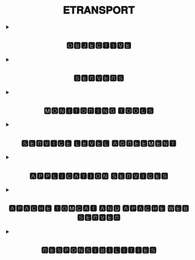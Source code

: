 <h1 align="center">𝐄𝐓𝐑𝐀𝐍𝐒𝐏𝐎𝐑𝐓</h1>
<details>
<summary><h2 align="center">🅾🅱🅹🅴🅲🆃🅸🆅🅴</h2></summary>
A short description about my understanding and basic knowledge gained from Etransport Monitoring and SOP Etransport sheets.
  
<p align="center">
<img src="https://github.com/additivats01/tasks/blob/master/Images/etransport03-1.png" height=400 >
</p>
</details>
<details>
<summary><h2 align="center">🆂🅴🆁🆅🅴🆁🆂</h2></summary>
  
  
  <h2> 𝐒𝐞𝐫𝐯𝐞𝐫𝐬 𝐰𝐞 𝐡𝐚𝐯𝐞 𝐭𝐨 𝐦𝐨𝐧𝐢𝐭𝐨𝐫 𝐢𝐧 𝐄𝐓𝐑𝐀𝐍𝐒𝐏𝐎𝐑𝐓 𝐚𝐫𝐞:</h2>
  
  
 - <h2> E̲c̲h̲a̲l̲l̲a̲n̲  </h2>   ( Electronic Challan for Fine,and other traffic offences)
  
 - <h2> V̲a̲h̲a̲n̲    </h2>   ( RTO activities - Registration , Fitness, Permit etc.)
 
 - <h2> S̲a̲r̲a̲t̲h̲i̲   </h2>   ( Vehicle licensing for Driving)

- <h2> D̲a̲t̲a̲l̲a̲k̲e̲   </h2>   ( Cloud for data storage)
 
 - <h2> P̲U̲C̲C̲      </h2>   (Pollution Under Control certificate of vehicles)
 
 - <h2> I̲T̲M̲S̲      </h2>   (Intelligent Transportation Management System)
 
 - <h2> D̲T̲P̲     </h2>     (Delhi Traffic Police)
 
 - <h2> M̲p̲a̲r̲i̲v̲a̲h̲a̲n̲  </h2> (Application to check RC, DL status)
 </details>
 
 <details>
 <summary><h2 align="center">🅼🅾🅽🅸🆃🅾🆁🅸🅽🅶 🆃🅾🅾🅻🆂</h2></summary>
 
 <h3>About Monitoring Tools</h3>
 
 
 - <h2> 𝐍𝐀𝐆𝐈𝐎𝐒 </h2>


Nagios, is a free and open-source computer-software application that monitors systems, networks and infrastructure. Nagios offers monitoring and alerting services for servers, switches, applications and services. It alerts users when things go wrong and alerts them a second time when the problem has been resolved.

<p align="center">
<img src="https://github.com/additivats01/tasks/blob/master/Images/Comprehensive_Monitoring_Drop2.jpg" height=300 >
 </P>
- <h2>GRAFFANA</h2>


Grafana is a multi-platform open source analytics and interactive visualization web application. It provides charts, graphs, and alerts for the web when connected to supported data sources.


<p align="center">
<img align="middle" src="https://github.com/additivats01/tasks/blob/master/Images/Grafana_dashboard-1-1480x740.png" height=300 >
</p>
</details>

 <details>
 <summary><h2 align="center">🆂🅴🆁🆅🅸🅲🅴 🅻🅴🆅🅴🅻 🅰🅶🆁🅴🅴🅼🅴🅽🆃</h2></summary>
 
 <h3> 𝓖𝓪𝓽𝓱𝓮𝓻𝓮𝓭 𝓴𝓷𝓸𝔀𝓵𝓮𝓭𝓰𝓮 𝓪𝓫𝓸𝓾𝓽 𝓢𝓛𝓐:</h3>

SLA stands for the “service-level agreement.” It is an agreement between a party that offers some service(s) and users of those service(s). The contract includes the list of services and highlights the quality standards that the provider should follow to guarantee customer satisfaction. The 3 Types of SLA are:


-  Customer-based SLA


- Service-oriented SLA


- Multi-level SLA

</details>

<details>
 <summary><h2 align="center">🅰🅿🅿🅻🅸🅲🅰🆃🅸🅾🅽 🆂🅴🆁🆅🅸🅲🅴🆂</h2></summary>
 
 <h3> 𝓢𝓽𝓾𝓭𝓲𝓮𝓭 𝓪𝓫𝓸𝓾𝓽 𝓐𝓹𝓹𝓵𝓲𝓬𝓪𝓽𝓲𝓸𝓷 𝓼𝓮𝓻𝓿𝓲𝓬𝓮𝓼 𝓻𝓾𝓷𝓷𝓲𝓷𝓰 𝓸𝓷 𝓥𝓪𝓱𝓪𝓷 𝓪𝓷𝓭 𝓔𝓬𝓱𝓪𝓵𝓵𝓪𝓷 𝓼𝓮𝓻𝓿𝓮𝓻𝓼:
</h3>

| 𝐄𝐜𝐡𝐚𝐥𝐥𝐚𝐧 𝐀𝐩𝐩𝐥𝐢𝐜𝐚𝐭𝐢𝐨𝐧 𝐒𝐞𝐫𝐯𝐢𝐜𝐞𝐬 | 𝐕𝐚𝐡𝐚𝐧 𝐀𝐩𝐩𝐥𝐢𝐜𝐚𝐭𝐢𝐨𝐧 𝐒𝐞𝐫𝐯𝐢𝐜𝐞𝐬 | 
| :------------: | :------------: | 
|Application services running are: 10.246.40.134, 10.246.40.149|Application services running are: 10.246.40.176 , 10.246.40.142,  10.246.40.158,  10.246.40.139,  10.246.40.152|
|On Echallan application servers we use apache and docker instance to deliever web services on apache 1 to 5 instance (port 83,84,85,87,88) |On vahan servers, Multiple Tomcat instances are running to deliever web servives through these port no :- 81, 82, 83, 85, 86, 87, 88, 89, 90, 91, 92, 93, 94, 95 |
|On these servers we are also working on Cronjobs trigerring via monitoring tools to verify all cronjobs are working fine or not.|On these servers we are monitoring Tomcat,hang,war and AV status services via monitoring tools to check services are working properly or not.|
</details>

<details>
<summary><h2 align="center"> 🅰🅿🅰🅲🅷🅴 🆃🅾🅼🅲🅰🆃 🅰🅽🅳 🅰🅿🅰🅲🅷🅴 🆆🅴🅱 🆂🅴🆁🆅🅴🆁</h2></summary>
 
<h3> 
𝓑𝓪𝓼𝓲𝓬 𝓚𝓷𝓸𝔀𝓵𝓮𝓭𝓰𝓮 𝓪𝓫𝓸𝓾𝓽 𝓐𝓹𝓪𝓬𝓱𝓮 𝓣𝓸𝓶𝓬𝓪𝓽 𝓢𝓮𝓻𝓿𝓮𝓻 𝓐𝓝𝓓 𝓐𝓹𝓪𝓬𝓱𝓮 𝓦𝓮𝓫 𝓢𝓮𝓻𝓿𝓮𝓻:
</h3>

|𝐀𝐩𝐚𝐜𝐡𝐞 𝐓𝐨𝐦𝐜𝐚𝐭 𝐒𝐞𝐫𝐯𝐞𝐫|𝐀𝐩𝐚𝐜𝐡𝐞 𝐖𝐞𝐛 𝐒𝐞𝐫𝐯𝐞𝐫|
| :------------: | :------------: | 
|This server is a JSP/Servlet container.| This server is a HTTP server. It serves the file through the HTTP protocol.|
|It can handle both static pages and dynamic pages. The dynamic pages are generated using servlet and JSP.|It can handle static pages which are generated using HTML.It can handle dynamic content which are coded in PHP , Ruby or other languages only through add-on modules offered by Apache or any other client.|
|It can be used only for hosting JAVA based code. | It can be used to host applications written in any programming language. |
</details>

<details>
<summary><h2 align="center"> 🆁🅴🆂🅿🅾🅽🆂🅸🅱🅸🅻🅸🆃🅸🅴🆂</h2></summary>
  
|𝐒.𝐍𝐎|𝐑𝐄𝐒𝐏𝐎𝐍𝐒𝐈𝐁𝐈𝐋𝐈𝐓𝐈𝐄𝐒|
| :------------: | :------------: | 
|`1`||Primary responsibility of all the team members is to Monitor all the servers and raise the issue if any alert comes.
|`2`|To monitor all the servers using our monitoring tools. First three nagios tools - AWS nagios, .241 nagios, 59.8 nagios & Two grafanas - .241 grafana and  .59.8 grafana|
|`3`|All the member need to ensure particularly who is in shift and that if any alert comes on any server, that alert is sent to related group|
|`4`|If any alert exceeds 5 minutes then need to follow first level escalation matrix procedure.|
|`5`|If any alert exceeds 20 minutes then need to follow second level escalation matrix procedure.|
|`6`|If any alert exceeds beyond 1 hour then its mandatory to escalate with analysis report.|
|`7`|All problems are needed to be informed three way. 1. Whatsapp Group. 2. Telephonic communication. 3. Email|
|`8`|Detail of contact and email of concern person are in contact section|
|`9`|Need to ensure that every alert should be sent after properly checking the details|
|`10`|Also need to ensure that every alert should go to concerned person and domain.|
|`11`|It is responsibility of all the team members and specially who is in shift to prepare analysis report ,if client asks.|
|`12`|It is responsibility of all the team members to change NRPE thresholds, to provide server logs and other detail when required.|
|`13`|It is responsibility of all the team members to take care of all three nagios servers and other applications.|
|`14`|It is responsibility of all the team members to take care of belonging of keenable like broadband device.|
|`15`|To ensure that inform and pass all necessary information to all the team member|
|`16`|It is responsibility of all the team member to maintain office etiquette and discipline.|
</details>






 
 


  

